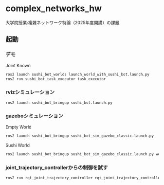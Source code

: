 # complex_networks_hw

大学院授業:複雑ネットワーク特論（2025年度開講）の課題

## 起動

### デモ

Joint Known

```bash
ros2 launch sushi_bot_worlds launch_world_with_sushi_bot.launch.py
ros2 run sushi_bot_task_executor task_executor
```

### rvizシミュレーション

```bash
ros2 launch sushi_bot_bringup sushi_bot.launch.py
```

### gazeboシミュレーション

Empty World

```bash
ros2 launch sushi_bot_bringup sushi_bot_sim_gazebo_classic.launch.py 
```

Sushi World

```bash
ros2 launch sushi_bot_bringup sushi_bot_sim_gazebo_classic.launch.py world:="/home/wsl_ubuntu/colcon_ws/src/complex_networks_hw/sushi_bot_worlds/worlds/sushi_pick_and_place.sdf"
```

### joint_trajectory_controllerからの制御を試す

```bash
ros2 run rqt_joint_trajectory_controller rqt_joint_trajectory_controller
```

